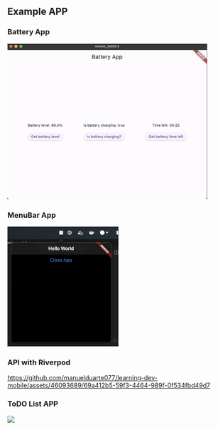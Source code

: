 ## Example APP

### Battery App

<img src="assets/battery_app.png" width="450">

### MenuBar App

<img src="assets/menu_bar.png" width="250">

###  API with Riverpod

https://github.com/manuelduarte077/learning-dev-mobile/assets/46093689/69a412b5-59f3-4464-989f-0f534fbd49d7


### ToDO List APP
<img src="https://github.com/manuelduarte077/learning-dev-mobile/assets/46093689/49c73058-eec3-4f86-adbb-0b0122bb826d)https://github.com/manuelduarte077/learning-dev-mobile/assets/46093689/49c73058-eec3-4f86-adbb-0b0122bb826d" width="250">


